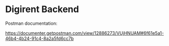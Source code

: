 # Digirent Backend
 
Postman documentation:

https://documenter.getpostman.com/view/12886273/VUjHNUAM#6f61e5a1-46b4-4b24-91c4-8a2a5fd6cc7b
